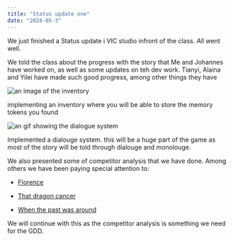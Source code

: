 ```yaml
---
title: "Status update one"
date: "2024-05-3"
---
```


We just finished a Status update i VIC studio infront of the class. All went well.

We told the class about the progress with the story that Me and Johannes have worked on, as well as some updates on teh dev work.
Tianyi, Alaina and Yilei have made such good progress, among other things they have

![an image of the inventory](/images/inventory.png)

implementing an inventory where you will be able to store the memory tokens you found

![an gif showing the dialogue system](/images/dialogue.png)

Implemented a dialouge system. this will be a huge part of the game as most of the story will be told through dialouge and monolouge.

We also presented some of competitor analysis that we have done. Among others we have been paying special attention to:

- [Florence](https://store.steampowered.com/app/1102130/Florence/)

- [That dragon cancer](https://store.steampowered.com/app/419460/That_Dragon_Cancer/)

- [When the past was around](https://store.steampowered.com/app/1164050/When_The_Past_Was_Around/)

We will continue with this as the competitor analysis is something we need for the GDD.
